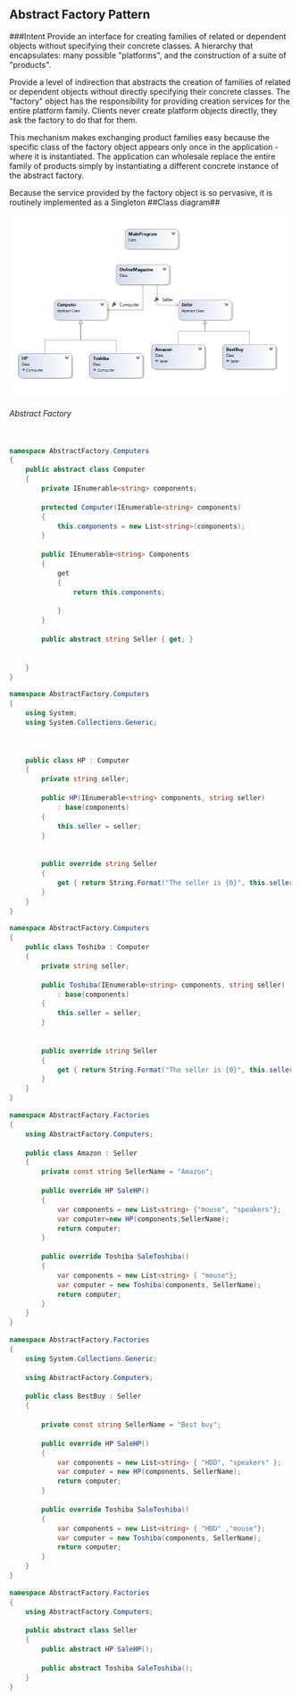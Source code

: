 ## Abstract Factory Pattern ##
###Intent
Provide an interface for creating families of related or dependent objects without specifying their concrete classes.
A hierarchy that encapsulates: many possible "platforms", and the construction of a suite of "products".

Provide a level of indirection that abstracts the creation of families of related or dependent objects without directly specifying their concrete classes. The "factory" object has the responsibility for providing creation services for the entire platform family. Clients never create platform objects directly, they ask the factory to do that for them.

This mechanism makes exchanging product families easy because the specific class of the factory object appears only once in the application - where it is instantiated. The application can wholesale replace the entire family of products simply by instantiating a different concrete instance of the abstract factory.

Because the service provided by the factory object is so pervasive, it is routinely implemented as a Singleton
##Class diagram##

![](AbstractFactory.png)

###### Abstract Factory
~~~c#

namespace AbstractFactory.Computers
{
    public abstract class Computer
    {
        private IEnumerable<string> components;

        protected Computer(IEnumerable<string> components)
        {
            this.components = new List<string>(components);
        }

        public IEnumerable<string> Components
        {
            get
            {
                return this.components;
                
            }
        }

        public abstract string Seller { get; }


    }
}
~~~
~~~c#
namespace AbstractFactory.Computers
{
    using System;
    using System.Collections.Generic;
    


    public class HP : Computer
    {
        private string seller;

        public HP(IEnumerable<string> components, string seller)
            : base(components)
        {
            this.seller = seller;
        }


        public override string Seller
        {
            get { return String.Format("The seller is {0}", this.seller); }
        }
    }
}
~~~

~~~c#
namespace AbstractFactory.Computers
{
    public class Toshiba : Computer
    {
        private string seller;

        public Toshiba(IEnumerable<string> components, string seller)
            : base(components)
        {
            this.seller = seller;
        }


        public override string Seller
        {
            get { return String.Format("The seller is {0}", this.seller); }
        }
    }
}
~~~

~~~c#
namespace AbstractFactory.Factories
{
    using AbstractFactory.Computers;

    public class Amazon : Seller
    {
        private const string SellerName = "Amazon";

        public override HP SaleHP()
        {
            var components = new List<string> {"mouse", "speakers"};
            var computer=new HP(components,SellerName);
            return computer;
        }

        public override Toshiba SaleToshiba()
        {
            var components = new List<string> { "mouse"};
            var computer = new Toshiba(components, SellerName);
            return computer;
        }
    }
}

~~~

~~~c#
namespace AbstractFactory.Factories
{
    using System.Collections.Generic;

    using AbstractFactory.Computers;

    public class BestBuy : Seller
    {

        private const string SellerName = "Best buy";

        public override HP SaleHP()
        {
            var components = new List<string> { "HDD", "speakers" };
            var computer = new HP(components, SellerName);
            return computer;
        }

        public override Toshiba SaleToshiba()
        {
            var components = new List<string> { "HDD" ,"mouse"};
            var computer = new Toshiba(components, SellerName);
            return computer;
        }
    }
}
~~~

~~~c#
namespace AbstractFactory.Factories
{
    using AbstractFactory.Computers;

    public abstract class Seller
    {
        public abstract HP SaleHP();

        public abstract Toshiba SaleToshiba();
    }
}
~~~
